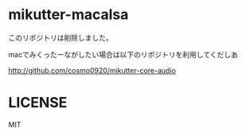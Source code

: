 mikutter-macalsa
================

このリポジトリは削除しました。

macでみくったーながしたい場合は以下のリポジトリを利用してくだしあ

http://github.com/cosmo0920/mikutter-core-audio

# LICENSE

MIT
